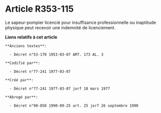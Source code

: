 # Article R353-115

Le sapeur-pompier licencié pour insuffisance professionnelle ou inaptitude physique peut recevoir une indemnité de
licenciement.

**Liens relatifs à cet article**

	**Anciens textes**:

	  - Décret n°53-170 1953-03-07 ART. 173 AL. 3

	**Codifié par**:

	  - Décret n°77-241 1977-03-07

	**Créé par**:

	  - Décret n°77-241 1977-03-07 jorf 18 mars 1977

	**Abrogé par**:

	  - Décret n°90-850 1990-09-25 art. 25 jorf 26 septembre 1990
